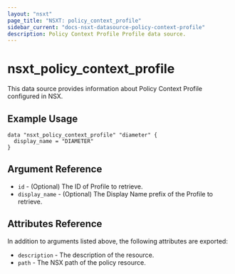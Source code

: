 ```yaml
---
layout: "nsxt"
page_title: "NSXT: policy_context_profile"
sidebar_current: "docs-nsxt-datasource-policy-context-profile"
description: Policy Context Profile Profile data source.
---
```


# nsxt_policy_context_profile

This data source provides information about Policy Context Profile configured in NSX.

## Example Usage

```hcl
data "nsxt_policy_context_profile" "diameter" {
  display_name = "DIAMETER"
}
```

## Argument Reference

* `id` - (Optional) The ID of Profile to retrieve.
* `display_name` - (Optional) The Display Name prefix of the Profile to retrieve.

## Attributes Reference

In addition to arguments listed above, the following attributes are exported:

* `description` - The description of the resource.
* `path` - The NSX path of the policy resource.
